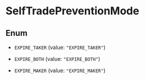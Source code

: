 

# SelfTradePreventionMode

## Enum


* `EXPIRE_TAKER` (value: `"EXPIRE_TAKER"`)

* `EXPIRE_BOTH` (value: `"EXPIRE_BOTH"`)

* `EXPIRE_MAKER` (value: `"EXPIRE_MAKER"`)



